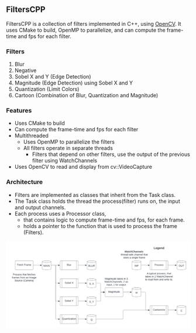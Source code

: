 ## FiltersCPP
FiltersCPP is a collection of filters implemented in C++, using [OpenCV](https://opencv.org/). It uses CMake to build, OpenMP to parallelize, and can compute the frame-time and fps for each filter.

### Filters
1. Blur
2. Negative
3. Sobel X and Y (Edge Detection)
4. Magnitude (Edge Detection) using Sobel X and Y
5. Quantization (Limit Colors)
6. Cartoon (Combination of Blur, Quantization and Magnitude)

### Features
- Uses CMake to build
- Can compute the frame-time and fps for each filter
- Multithreaded
  - Uses OpenMP to parallelize the filters
  - All filters operate in separate threads
    - Filters that depend on other filters, use the output of the previous filter using WatchChannels 
- Uses OpenCV to read and display from cv::VideoCapture

### Architecture
- Filters are implemented as classes that inherit from the Task class. 
- The Task class holds the thread the process(filter) runs on, the input and output channels.
- Each process uses a Processor class, 
  - that contains logic to compute frame-time and fps, for each frame.
  - holds a pointer to the function that is used to process the frame (Filters).

![Architecture ](assets/arch.png)
